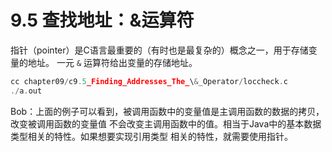 # 9.5 查找地址：&运算符

指针（pointer）是C语言最重要的（有时也是最复杂的）概念之一，用于存储变量的地址。
一元 `&` 运算符给出变量的存储地址。

```c
cc chapter09/c9.5_Finding_Addresses_The_\&_Operator/loccheck.c
./a.out
```

Bob：上面的例子可以看到，被调用函数中的变量值是主调用函数的数据的拷贝，改变被调用函数的变量值
不会改变主调用函数中的值。相当于Java中的基本数据类型相关的特性。如果想要实现引用类型
相关的特性，就需要使用指针。

